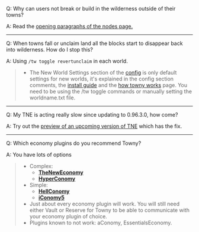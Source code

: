 Q: Why can users not break or build in the wilderness outside of their towns?

A: Read the [opening paragraphs of the nodes page.](https://github.com/TownyAdvanced/Towny/wiki/Towny-Permission-Nodes)

----

Q: When towns fall or unclaim land all the blocks start to disappear back into wilderness. How do I stop this?

A: Using `/tw toggle revertunclaim` in each world. 

> - The New World Settings section of the [config](https://github.com/TownyAdvanced/Towny/wiki/Default-Config.yml) is only default settings for new worlds, it's explained in the config section comments, the [install guide](https://github.com/TownyAdvanced/Towny/wiki/Installation#configuring-existing-worlds) and the [how towny works](https://github.com/TownyAdvanced/Towny/wiki/How-Towny-Works#reverting-unclaimed-townblocks-to-their-original-state-on-unclaim) page. You need to be using the /tw toggle commands or manually setting the worldname.txt file.

----

Q: My TNE is acting really slow since updating to 0.96.3.0, how come?

A: Try out the [preview of an upcoming version of TNE](https://cdn.discordapp.com/attachments/267902896970924036/772478178135638036/TNE-0.1.1.12.jar) which has the fix.

----

Q: Which economy plugins do you recommend Towny?

A: You have lots of options

>  - Complex:
>    - **[TheNewEconomy](https://www.spigotmc.org/resources/the-new-economy.7805/)**  
>    - **[HyperConomy](https://www.spigotmc.org/resources/hyperconomy-1-13-2.65028/)**
>  - Simple:
>    - **[HellConomy](https://www.spigotmc.org/resources/hellconomy.67355/)**
>    - **[iConomy5](https://github.com/iconomy5legacy/iConomy "May not receive future updates")**
>  - Just about every economy plugin will work. You will still need either Vault or Reserve for Towny to be able to communicate with your economy plugin of choice.
>  - Plugins known to not work: aConomy, EssentialsEconomy.
